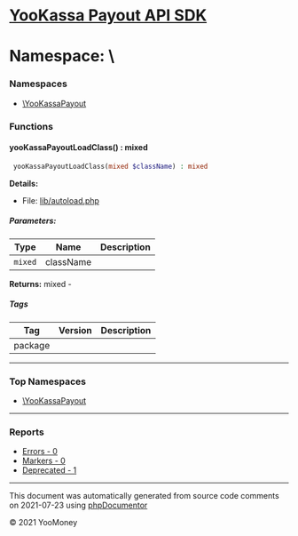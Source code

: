 # [YooKassa Payout API SDK](home.md)

# Namespace: \
### Namespaces
* [\YooKassaPayout](namespaces/yookassapayout.md)
### Functions
<a name="method_yooKassaPayoutLoadClass" class="anchor"></a>
####  yooKassaPayoutLoadClass() : mixed

```php
 yooKassaPayoutLoadClass(mixed $className) : mixed
```

**Details:**
* File: [lib/autoload.php](files/lib-autoload.md)
##### Parameters:
| Type | Name | Description |
| ---- | ---- | ----------- |
| <code lang="php">mixed</code> | className  |  |

**Returns:** mixed - 

##### Tags
| Tag | Version | Description |
| --- | ------- | ----------- |
| package |  |  |


---

### Top Namespaces

* [\YooKassaPayout](namespaces/yookassapayout.md)

---

### Reports
* [Errors - 0](reports/errors.md)
* [Markers - 0](reports/markers.md)
* [Deprecated - 1](reports/deprecated.md)

---

This document was automatically generated from source code comments on 2021-07-23 using [phpDocumentor](http://www.phpdoc.org/)

&copy; 2021 YooMoney